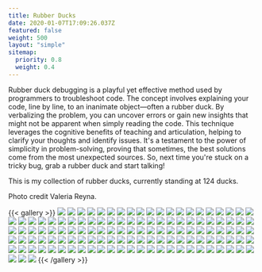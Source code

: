 ```yaml
---
title: Rubber Ducks
date: 2020-01-07T17:09:26.037Z
featured: false
weight: 500
layout: "simple"
sitemap:
  priority: 0.8
  weight: 0.4
---
```


Rubber duck debugging is a playful yet effective method used by programmers to
troubleshoot code. The concept involves explaining your code, line by line, to
an inanimate object—often a rubber duck. By verbalizing the problem, you can
uncover errors or gain new insights that might not be apparent when simply
reading the code. This technique leverages the cognitive benefits of teaching
and articulation, helping to clarify your thoughts and identify issues. It's a
testament to the power of simplicity in problem-solving, proving that sometimes,
the best solutions come from the most unexpected sources. So, next time you're
stuck on a tricky bug, grab a rubber duck and start talking!

This is my collection of rubber ducks, currently standing at 124 ducks.

Photo credit Valeria Reyna.

{{< gallery >}}
<img src="/ducks/IMG_1758.jpeg" class="grid-w50 md:grid-w33 xl:grid-w25" />
<img src="/ducks/IMG_1757.jpeg" class="grid-w50 md:grid-w33 xl:grid-w25" />
<img src="/ducks/IMG_1756.jpeg" class="grid-w50 md:grid-w33 xl:grid-w25" />
<img src="/ducks/IMG_1585.JPEG" class="grid-w50 md:grid-w33 xl:grid-w25" />
<img src="/ducks/IMG_1586.JPEG" class="grid-w50 md:grid-w33 xl:grid-w25" />
<img src="/ducks/IMG_1587.JPEG" class="grid-w50 md:grid-w33 xl:grid-w25" />
<img src="/ducks/IMG_1588.JPEG" class="grid-w50 md:grid-w33 xl:grid-w25" />
<img src="/ducks/IMG_1589.JPEG" class="grid-w50 md:grid-w33 xl:grid-w25" />
<img src="/ducks/IMG_1590.JPEG" class="grid-w50 md:grid-w33 xl:grid-w25" />
<img src="/ducks/IMG_1591.JPEG" class="grid-w50 md:grid-w33 xl:grid-w25" />
<img src="/ducks/IMG_1592.JPEG" class="grid-w50 md:grid-w33 xl:grid-w25" />
<img src="/ducks/IMG_1593.JPEG" class="grid-w50 md:grid-w33 xl:grid-w25" />
<img src="/ducks/IMG_1594.JPEG" class="grid-w50 md:grid-w33 xl:grid-w25" />
<img src="/ducks/IMG_1595.JPEG" class="grid-w50 md:grid-w33 xl:grid-w25" />
<img src="/ducks/IMG_1596.JPEG" class="grid-w50 md:grid-w33 xl:grid-w25" />
<img src="/ducks/IMG_1597.JPEG" class="grid-w50 md:grid-w33 xl:grid-w25" />
<img src="/ducks/IMG_1598.JPEG" class="grid-w50 md:grid-w33 xl:grid-w25" />
<img src="/ducks/IMG_1599.JPEG" class="grid-w50 md:grid-w33 xl:grid-w25" />
<img src="/ducks/IMG_1600.JPEG" class="grid-w50 md:grid-w33 xl:grid-w25" />
<img src="/ducks/IMG_1601.JPEG" class="grid-w50 md:grid-w33 xl:grid-w25" />
<img src="/ducks/IMG_1602.JPEG" class="grid-w50 md:grid-w33 xl:grid-w25" />
<img src="/ducks/IMG_1604.JPEG" class="grid-w50 md:grid-w33 xl:grid-w25" />
<img src="/ducks/IMG_1605.JPEG" class="grid-w50 md:grid-w33 xl:grid-w25" />
<img src="/ducks/IMG_1606.JPEG" class="grid-w50 md:grid-w33 xl:grid-w25" />
<img src="/ducks/IMG_1607.JPEG" class="grid-w50 md:grid-w33 xl:grid-w25" />
<img src="/ducks/IMG_1608.JPEG" class="grid-w50 md:grid-w33 xl:grid-w25" />
<img src="/ducks/IMG_1609.JPEG" class="grid-w50 md:grid-w33 xl:grid-w25" />
<img src="/ducks/IMG_1610.JPEG" class="grid-w50 md:grid-w33 xl:grid-w25" />
<img src="/ducks/IMG_1611.JPEG" class="grid-w50 md:grid-w33 xl:grid-w25" />
<img src="/ducks/IMG_1612.JPEG" class="grid-w50 md:grid-w33 xl:grid-w25" />
<img src="/ducks/IMG_1613.JPEG" class="grid-w50 md:grid-w33 xl:grid-w25" />
<img src="/ducks/IMG_1614.JPEG" class="grid-w50 md:grid-w33 xl:grid-w25" />
<img src="/ducks/IMG_1615.JPEG" class="grid-w50 md:grid-w33 xl:grid-w25" />
<img src="/ducks/IMG_1616.JPEG" class="grid-w50 md:grid-w33 xl:grid-w25" />
<img src="/ducks/IMG_1617.JPEG" class="grid-w50 md:grid-w33 xl:grid-w25" />
<img src="/ducks/IMG_1618.JPEG" class="grid-w50 md:grid-w33 xl:grid-w25" />
<img src="/ducks/IMG_1619.JPEG" class="grid-w50 md:grid-w33 xl:grid-w25" />
<img src="/ducks/IMG_1620.JPEG" class="grid-w50 md:grid-w33 xl:grid-w25" />
<img src="/ducks/IMG_1621.JPEG" class="grid-w50 md:grid-w33 xl:grid-w25" />
<img src="/ducks/IMG_1622.JPEG" class="grid-w50 md:grid-w33 xl:grid-w25" />
<img src="/ducks/IMG_1623.JPEG" class="grid-w50 md:grid-w33 xl:grid-w25" />
<img src="/ducks/IMG_1624.JPEG" class="grid-w50 md:grid-w33 xl:grid-w25" />
<img src="/ducks/IMG_1625.JPEG" class="grid-w50 md:grid-w33 xl:grid-w25" />
<img src="/ducks/IMG_1626.JPEG" class="grid-w50 md:grid-w33 xl:grid-w25" />
<img src="/ducks/IMG_1627.JPEG" class="grid-w50 md:grid-w33 xl:grid-w25" />
<img src="/ducks/IMG_1628.JPEG" class="grid-w50 md:grid-w33 xl:grid-w25" />
<img src="/ducks/IMG_1629.JPEG" class="grid-w50 md:grid-w33 xl:grid-w25" />
<img src="/ducks/IMG_1630.JPEG" class="grid-w50 md:grid-w33 xl:grid-w25" />
<img src="/ducks/IMG_1631.JPEG" class="grid-w50 md:grid-w33 xl:grid-w25" />
<img src="/ducks/IMG_1632.JPEG" class="grid-w50 md:grid-w33 xl:grid-w25" />
<img src="/ducks/IMG_1633.JPEG" class="grid-w50 md:grid-w33 xl:grid-w25" />
<img src="/ducks/IMG_1634.JPEG" class="grid-w50 md:grid-w33 xl:grid-w25" />
<img src="/ducks/IMG_1635.JPEG" class="grid-w50 md:grid-w33 xl:grid-w25" />
<img src="/ducks/IMG_1636.JPEG" class="grid-w50 md:grid-w33 xl:grid-w25" />
<img src="/ducks/IMG_1638.JPEG" class="grid-w50 md:grid-w33 xl:grid-w25" />
<img src="/ducks/IMG_1639.JPEG" class="grid-w50 md:grid-w33 xl:grid-w25" />
<img src="/ducks/IMG_1640.JPEG" class="grid-w50 md:grid-w33 xl:grid-w25" />
<img src="/ducks/IMG_1641.JPEG" class="grid-w50 md:grid-w33 xl:grid-w25" />
<img src="/ducks/IMG_1642.JPEG" class="grid-w50 md:grid-w33 xl:grid-w25" />
<img src="/ducks/IMG_1643.JPEG" class="grid-w50 md:grid-w33 xl:grid-w25" />
<img src="/ducks/IMG_1644.JPEG" class="grid-w50 md:grid-w33 xl:grid-w25" />
<img src="/ducks/IMG_1645.JPEG" class="grid-w50 md:grid-w33 xl:grid-w25" />
<img src="/ducks/IMG_1646.JPEG" class="grid-w50 md:grid-w33 xl:grid-w25" />
<img src="/ducks/IMG_1647.JPEG" class="grid-w50 md:grid-w33 xl:grid-w25" />
<img src="/ducks/IMG_1648.JPEG" class="grid-w50 md:grid-w33 xl:grid-w25" />
<img src="/ducks/IMG_1649.JPEG" class="grid-w50 md:grid-w33 xl:grid-w25" />
<img src="/ducks/IMG_1650.JPEG" class="grid-w50 md:grid-w33 xl:grid-w25" />
<img src="/ducks/IMG_1651.JPEG" class="grid-w50 md:grid-w33 xl:grid-w25" />
<img src="/ducks/IMG_1652.JPEG" class="grid-w50 md:grid-w33 xl:grid-w25" />
<img src="/ducks/IMG_1653.JPEG" class="grid-w50 md:grid-w33 xl:grid-w25" />
<img src="/ducks/IMG_1654.JPEG" class="grid-w50 md:grid-w33 xl:grid-w25" />
<img src="/ducks/IMG_1655.JPEG" class="grid-w50 md:grid-w33 xl:grid-w25" />
<img src="/ducks/IMG_1656.JPEG" class="grid-w50 md:grid-w33 xl:grid-w25" />
<img src="/ducks/IMG_1657.JPEG" class="grid-w50 md:grid-w33 xl:grid-w25" />
<img src="/ducks/IMG_1658.JPEG" class="grid-w50 md:grid-w33 xl:grid-w25" />
<img src="/ducks/IMG_1659.JPEG" class="grid-w50 md:grid-w33 xl:grid-w25" />
<img src="/ducks/IMG_1660.JPEG" class="grid-w50 md:grid-w33 xl:grid-w25" />
<img src="/ducks/IMG_1661.JPEG" class="grid-w50 md:grid-w33 xl:grid-w25" />
<img src="/ducks/IMG_1662.JPEG" class="grid-w50 md:grid-w33 xl:grid-w25" />
<img src="/ducks/IMG_1664.JPEG" class="grid-w50 md:grid-w33 xl:grid-w25" />
<img src="/ducks/IMG_1665.JPEG" class="grid-w50 md:grid-w33 xl:grid-w25" />
<img src="/ducks/IMG_1666.JPEG" class="grid-w50 md:grid-w33 xl:grid-w25" />
<img src="/ducks/IMG_1667.JPEG" class="grid-w50 md:grid-w33 xl:grid-w25" />
<img src="/ducks/IMG_1669.JPEG" class="grid-w50 md:grid-w33 xl:grid-w25" />
<img src="/ducks/IMG_1671.JPEG" class="grid-w50 md:grid-w33 xl:grid-w25" />
<img src="/ducks/IMG_1672.JPEG" class="grid-w50 md:grid-w33 xl:grid-w25" />
<img src="/ducks/IMG_1673.JPEG" class="grid-w50 md:grid-w33 xl:grid-w25" />
<img src="/ducks/IMG_1674.JPEG" class="grid-w50 md:grid-w33 xl:grid-w25" />
<img src="/ducks/IMG_1675.JPEG" class="grid-w50 md:grid-w33 xl:grid-w25" />
<img src="/ducks/IMG_1676.JPEG" class="grid-w50 md:grid-w33 xl:grid-w25" />
<img src="/ducks/IMG_1677.JPEG" class="grid-w50 md:grid-w33 xl:grid-w25" />
<img src="/ducks/IMG_1678.JPEG" class="grid-w50 md:grid-w33 xl:grid-w25" />
<img src="/ducks/IMG_1679.JPEG" class="grid-w50 md:grid-w33 xl:grid-w25" />
<img src="/ducks/IMG_1680.JPEG" class="grid-w50 md:grid-w33 xl:grid-w25" />
<img src="/ducks/IMG_1681.JPEG" class="grid-w50 md:grid-w33 xl:grid-w25" />
<img src="/ducks/IMG_1682.JPEG" class="grid-w50 md:grid-w33 xl:grid-w25" />
<img src="/ducks/IMG_1683.JPEG" class="grid-w50 md:grid-w33 xl:grid-w25" />
<img src="/ducks/IMG_1684.JPEG" class="grid-w50 md:grid-w33 xl:grid-w25" />
<img src="/ducks/IMG_1685.JPEG" class="grid-w50 md:grid-w33 xl:grid-w25" />
<img src="/ducks/IMG_1686.JPEG" class="grid-w50 md:grid-w33 xl:grid-w25" />
<img src="/ducks/IMG_1687.JPEG" class="grid-w50 md:grid-w33 xl:grid-w25" />
<img src="/ducks/IMG_1688.JPEG" class="grid-w50 md:grid-w33 xl:grid-w25" />
<img src="/ducks/IMG_1689.JPEG" class="grid-w50 md:grid-w33 xl:grid-w25" />
<img src="/ducks/IMG_1690.JPEG" class="grid-w50 md:grid-w33 xl:grid-w25" />
<img src="/ducks/IMG_1691.JPEG" class="grid-w50 md:grid-w33 xl:grid-w25" />
<img src="/ducks/IMG_1693.JPEG" class="grid-w50 md:grid-w33 xl:grid-w25" />
<img src="/ducks/IMG_1694.JPEG" class="grid-w50 md:grid-w33 xl:grid-w25" />
<img src="/ducks/IMG_1695.JPEG" class="grid-w50 md:grid-w33 xl:grid-w25" />
<img src="/ducks/IMG_1697.JPEG" class="grid-w50 md:grid-w33 xl:grid-w25" />
<img src="/ducks/IMG_1698.JPEG" class="grid-w50 md:grid-w33 xl:grid-w25" />
<img src="/ducks/IMG_1699.JPEG" class="grid-w50 md:grid-w33 xl:grid-w25" />
<img src="/ducks/IMG_1700.JPEG" class="grid-w50 md:grid-w33 xl:grid-w25" />
<img src="/ducks/IMG_1701.JPEG" class="grid-w50 md:grid-w33 xl:grid-w25" />
<img src="/ducks/IMG_1702.JPEG" class="grid-w50 md:grid-w33 xl:grid-w25" />
<img src="/ducks/IMG_1703.JPEG" class="grid-w50 md:grid-w33 xl:grid-w25" />
<img src="/ducks/IMG_1705.JPEG" class="grid-w50 md:grid-w33 xl:grid-w25" />
<img src="/ducks/IMG_1706.JPEG" class="grid-w50 md:grid-w33 xl:grid-w25" />
<img src="/ducks/IMG_1712.JPEG" class="grid-w50 md:grid-w33 xl:grid-w25" />
<img src="/ducks/IMG_1713.JPEG" class="grid-w50 md:grid-w33 xl:grid-w25" />
<img src="/ducks/IMG_1714.JPEG" class="grid-w50 md:grid-w33 xl:grid-w25" />
<img src="/ducks/IMG_1715.JPEG" class="grid-w50 md:grid-w33 xl:grid-w25" />
<img src="/ducks/IMG_1716.JPEG" class="grid-w50 md:grid-w33 xl:grid-w25" />
<img src="/ducks/IMG_1717.JPEG" class="grid-w50 md:grid-w33 xl:grid-w25" />
{{< /gallery >}}
